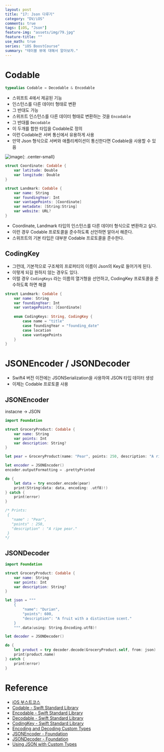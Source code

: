 ```yaml
---
layout: post
title: "17: Json 다루기"
category: "DV/iOS"
comments: true
tags: [iOS, "Json"]
feature-img: "assets/img/79.jpg"
feature-title: ""
use_math: true
series: "iOS BoostCourse"
summary: "테이블 뷰에 대해서 알아보자."
---
```



# Codable

```swift
typealias Codable = Decodable & Encodable
```

* 스위프트 4에서 제공된 기능
* 인스턴스를 다른 데이터 형태로 변환
* 그 반대도 가능
* 스위프트 인스턴스를 다른 데이터 형태로 변환하는 것을 `Encodable`
* 그 반대를 `Decodable`
* 이 두개를 합한 타입을 Codable로 정의
* 이런 Codable은 서버 통신에서 유용하게 사용
* 만약 Json 형식으로 서버와 애플리케이션이 통신한다면 Codable을 사용할 수 있음

![image](https://user-images.githubusercontent.com/37871541/124465853-df0c6680-ddd0-11eb-9620-ba5180494493.png){: .center-small}

```swift
struct Coordinate: Codable {
    var latitude: Double
    var longitude: Double
}

struct Landmark: Codable {
    var name: String
    var foundingYear: Int
    var vantagePoints: [Coordinate]
    var metadate: [String:String]
    var website: URL?
}
```

* Coordinate, Landmark 타입의 인스턴스를 다른 데이터 형식으로 변환하고 싶다.
* 이런 경우 Codable 프로토콜을 준수하도록 선언하면 알아서 해준다.
* 스위프트의 기본 타입은 대부분 Codable 프로토콜을 준수한다.


## CodingKey

* 그런데, 기본적으로 구조체의 프로퍼티의 이름이 Json의 Key로 들어가게 된다.
* 이렇게 되길 원하지 않는 경우도 있다.
* 이럴 경우 `CodingKeys` 라는 이름의 열거형을 선언하고, CodingKey 프로토콜을 준수하도록 하면 해결

```swift
struct Landmark: Codable {
    var name: String
    var foundingYear: Int
    var vantagePoints: [Coordinate]
    
    enum CodingKeys: String, CodingKey {
        case name = "title"
        case foundingYear = "founding_date"
        case location
        case vantagePoints
    }
}
```


# JSONEncoder / JSONDecoder

* Swift4 버전 이전에는 JSONSerialization을 사용하여 JSON 타입 데이터 생성
* 이제는 Codable 프로토콜 사용


## JSONEncoder

instacne -> JSON

```swift
import Foundation

struct GroceryProduct: Codable {
    var name: String
    var points: Int
    var description: String?
}

let pear = GroceryProduct(name: "Pear", points: 250, description: "A ripe pear.")

let encoder = JSONEncoder()
encoder.outputFormatting = .prettyPrinted

do {
    let data = try encoder.encode(pear)
    print(String(data: data, encoding: .utf8)!)
} catch {
    print(error)
}

/* Prints:
 {
   "name" : "Pear",
   "points" : 250,
   "description" : "A ripe pear."
 }
*/
```

## JSONDecoder

```swift
import Foundation

struct GroceryProduct: Codable {
    var name: String
    var points: Int
    var description: String?
}

let json = """
    {
        "name": "Durian",
        "points": 600,
        "description": "A fruit with a distinctive scent."
    }
    """.data(using: String.Encoding.utf8)!

let decoder = JSONDecoder()

do {
    let product = try decoder.decode(GroceryProduct.self, from: json)
    print(product.name)
} catch {
    print(error)
}

```


# Reference

* [iOS 부스트코스](https://www.boostcourse.org/mo326/lecture/16893?isDesc=false)
* [Codable - Swift Standard Library](https://developer.apple.com/documentation/swift/codable)
* [Encodable - Swift Standard Library](https://developer.apple.com/documentation/swift/encodable)
* [Decodable - Swift Standard Library](https://developer.apple.com/documentation/swift/decodable)
* [CodingKey - Swift Standard Library](https://developer.apple.com/documentation/swift/codingkey)
* [Encoding and Decoding Custom Types](https://developer.apple.com/documentation/foundation/archives_and_serialization/encoding_and_decoding_custom_types)
* [JSONEncoder - Foundation](https://developer.apple.com/documentation/foundation/jsonencoder)
* [JSONDecoder - Foundation](https://developer.apple.com/documentation/foundation/jsondecoder)
* [Using JSON with Custom Types](https://developer.apple.com/documentation/foundation/archives_and_serialization/using_json_with_custom_types)